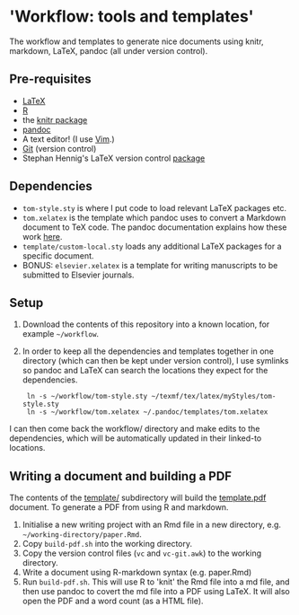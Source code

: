 # 'Workflow: tools and templates'

The workflow and templates to generate nice documents using knitr, markdown, LaTeX, pandoc (all under version control).

## Pre-requisites

- [LaTeX](http://www.latex-project.org/)
- [R](http://www.r-project.org/)
- the [knitr package](http://yihui.name/knitr/)
- [pandoc](http://johnmacfarlane.net/pandoc/)
- A text editor! (I use [Vim](http://www.vim.org/).)
- [Git](http://git-scm.com/) (version control)
- Stephan Hennig's LaTeX version control [package](http://www.ctan.org/tex-archive/support/vc)

## Dependencies

- `tom-style.sty` is where I put code to load relevant LaTeX packages etc.
- `tom.xelatex` is the template which pandoc uses to convert a Markdown document to TeX code. The pandoc documentation explains how these work [here](http://pandoc.org/demo/example9/templates.html).
- `template/custom-local.sty` loads any additional LaTeX packages for a specific document.
- BONUS: `elsevier.xelatex` is a template for writing manuscripts to be submitted to Elsevier journals.

## Setup

1. Download the contents of this repository into a known location, for example `~/workflow`.

2. In order to keep all the dependencies and templates together in one directory (which can then be kept under version control), I use symlinks so pandoc and LaTeX can search the locations they expect for the dependencies.

		ln -s ~/workflow/tom-style.sty ~/texmf/tex/latex/myStyles/tom-style.sty
		ln -s ~/workflow/tom.xelatex ~/.pandoc/templates/tom.xelatex

I can then come back the workflow/ directory and make edits to the dependencies, which will be automatically updated in their linked-to locations.

## Writing a document and building a PDF

The contents of the [template/](template) subdirectory will build the [template.pdf](template/template.pdf) document. To generate a PDF from using R and markdown.

1. Initialise a new writing project with an Rmd file in a new directory, e.g. `~/working-directory/paper.Rmd`.
2. Copy `build-pdf.sh` into the working directory.
3. Copy the version control files (`vc` and `vc-git.awk`) to the working directory.
4. Write a document using R-markdown syntax (e.g. paper.Rmd)
5. Run `build-pdf.sh`. This will use R to 'knit' the Rmd file into a md file, and then use pandoc to covert the md file into a PDF using LaTeX. It will also open the PDF and a word count (as a HTML file).
